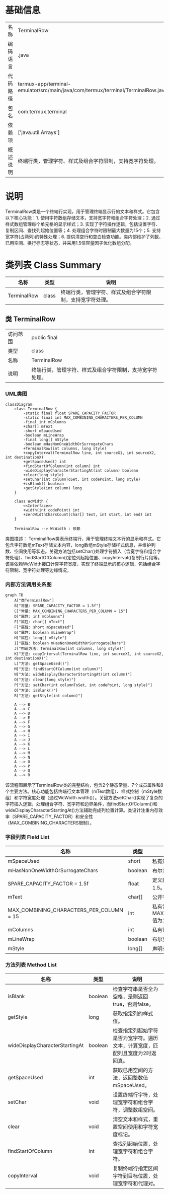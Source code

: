 # 基础信息

|      |      |
|------|------|
| 名称 | TerminalRow |
| 编码语言 | .java |
| 代码路径 | termux-app/terminal-emulator/src/main/java/com/termux/terminal/TerminalRow.java |
| 包名 | com.termux.terminal |
| 依赖项 | ['java.util.Arrays'] |
| 概述说明 | 终端行类，管理字符、样式及组合字符限制，支持宽字符处理。 |

# 说明

TerminalRow类是一个终端行实现，用于管理终端显示行的文本和样式。它包含以下核心功能：1. 使用字符数组存储文本，支持宽字符和组合字符处理；2. 通过样式数组管理每个单元格的显示样式；3. 实现了字符操作逻辑，包括设置字符、复制区间、查找列起始位置等；4. 处理组合字符时限制最大数量为15个；5. 支持宽字符(占两列)的特殊处理；6. 提供清空行和空白检查功能。类内部维护了列数、已用空间、换行标志等状态，并采用1.5倍容量因子优化数组分配。

# 类列表 Class Summary

| 名称   | 类型  | 说明 |
|-------|------|-------------|
| TerminalRow | class | 终端行类，管理字符、样式及组合字符限制，支持宽字符处理。 |



## 类 TerminalRow

|      |      |
|------|------|
| 访问范围 | public final |
| 类型 | class |
| 名称 | TerminalRow |
| 说明 | 终端行类，管理字符、样式及组合字符限制，支持宽字符处理。 |


### UML类图

```mermaid
classDiagram
    class TerminalRow {
        -static final float SPARE_CAPACITY_FACTOR
        -static final int MAX_COMBINING_CHARACTERS_PER_COLUMN
        -final int mColumns
        +char[] mText
        -short mSpaceUsed
        -boolean mLineWrap
        -final long[] mStyle
        -boolean mHasNonOneWidthOrSurrogateChars
        +TerminalRow(int columns, long style)
        +copyInterval(TerminalRow line, int sourceX1, int sourceX2, int destinationX)
        +getSpaceUsed() int
        +findStartOfColumn(int column) int
        -wideDisplayCharacterStartingAt(int column) boolean
        +clear(long style)
        +setChar(int columnToSet, int codePoint, long style)
        +isBlank() boolean
        +getStyle(int column) long
    }

    class WcWidth {
        <<Interface>>
        +width(int codePoint) int
        +zeroWidthCharsCount(char[] text, int start, int end) int
    }

    TerminalRow --> WcWidth : 依赖
```

类图描述：
TerminalRow类表示终端行，用于管理终端文本行的显示和样式。它包含字符数组mText存储文本内容，long数组mStyle存储样式信息，并维护列数、空间使用等状态。关键方法包括setChar()处理字符插入（含宽字符和组合字符处理）、findStartOfColumn()定位列起始位置、copyInterval()复制行片段等。该类依赖WcWidth接口计算字符宽度，实现了终端显示的核心逻辑，包括组合字符限制、宽字符处理等边缘情况。


### 内部方法调用关系图

```mermaid
graph TD
    A["类TerminalRow"]
    B["常量: SPARE_CAPACITY_FACTOR = 1.5f"]
    C["常量: MAX_COMBINING_CHARACTERS_PER_COLUMN = 15"]
    D["属性: int mColumns"]
    E["属性: char[] mText"]
    F["属性: short mSpaceUsed"]
    G["属性: boolean mLineWrap"]
    H["属性: long[] mStyle"]
    I["属性: boolean mHasNonOneWidthOrSurrogateChars"]
    J["构造方法: TerminalRow(int columns, long style)"]
    K["方法: copyInterval(TerminalRow line, int sourceX1, int sourceX2, int destinationX)"]
    L["方法: getSpaceUsed()"]
    M["方法: findStartOfColumn(int column)"]
    N["方法: wideDisplayCharacterStartingAt(int column)"]
    O["方法: clear(long style)"]
    P["方法: setChar(int columnToSet, int codePoint, long style)"]
    Q["方法: isBlank()"]
    R["方法: getStyle(int column)"]

    A --> B
    A --> C
    A --> D
    A --> E
    A --> F
    A --> G
    A --> H
    A --> I
    A --> J
    A --> K
    A --> L
    A --> M
    A --> N
    A --> O
    A --> P
    A --> Q
    A --> R
```

该流程图展示了TerminalRow类的完整结构，包含2个静态常量、7个成员属性和8个主要方法。核心功能包括终端行文本管理（mText数组）、样式控制（mStyle数组）和字符宽度处理（通过WcWidth.width()）。关键方法setChar()实现了复杂的字符插入逻辑，处理组合字符、宽字符和边界条件，而findStartOfColumn()和wideDisplayCharacterStartingAt()方法辅助完成列位置计算。类设计注重内存效率（SPARE_CAPACITY_FACTOR）和安全性（MAX_COMBINING_CHARACTERS限制）。

### 字段列表 Field List

| 名称  | 类型  | 说明 |
|-------|-------|------|
| mSpaceUsed | short | 私有短整型变量mSpaceUsed |
| mHasNonOneWidthOrSurrogateChars | boolean | 布尔变量标记非单位宽度或代理字符存在 |
| SPARE_CAPACITY_FACTOR = 1.5f | float | 定义静态常量SPARE_CAPACITY_FACTOR，值为1.5。 |
| mText | char[] | 公开字符数组mText |
| MAX_COMBINING_CHARACTERS_PER_COLUMN = 15 | int | 私有常量MAX_COMBINING_CHARACTERS_PER_COLUMN值为15。 |
| mColumns | int | 私有整型变量mColumns，表示列数。 |
| mLineWrap | boolean | 布尔变量控制行换行 |
| mStyle | long[] | 声明长整型数组mStyle |

### 方法列表 Method List

| 名称  | 类型  | 说明 |
|-------|-------|------|
| isBlank | boolean | 检查字符串是否全为空格，是则返回true，否则false。 |
| getStyle | long | 获取指定列的样式值。 |
| wideDisplayCharacterStartingAt | boolean | 检查指定列起始字符是否为宽字符。遍历文本，计算宽度，匹配列且宽度为2时返回真。 |
| getSpaceUsed | int | 获取已用空间的方法，返回整数值mSpaceUsed。 |
| setChar | void | 设置终端行字符，处理宽字符和组合字符，调整数组空间。 |
| clear | void | 清空文本和样式，重置空间使用和字符宽度标记。 |
| findStartOfColumn | int | 查找列起始位置，处理宽字符和组合字符。 |
| copyInterval | void | 复制终端行指定区间字符到目标位置，处理宽字符和代理对。 |




